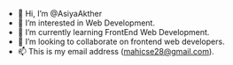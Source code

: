 - 👋 Hi, I’m @AsiyaAkther
- 👀 I’m interested in Web Development.
- 🌱 I’m currently learning FrontEnd Web Development.
- 💞️ I’m looking to collaborate on frontend web developers.
- 📫 This is my email address (mahicse28@gmail.com).

<!---
AsiyaAkther/AsiyaAkther is a ✨ special ✨ repository because its `README.md` (this file) appears on your GitHub profile.
You can click the Preview link to take a look at your changes.
--->
